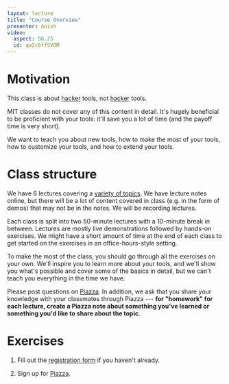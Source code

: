 ```yaml
---
layout: lecture
title: "Course Overview"
presenter: Anish
video:
  aspect: 56.25
  id: qw2c6ffSVOM
---
```


# Motivation

This class is about [hacker](https://en.wikipedia.org/wiki/Hacker_culture)
tools, not [hacker](https://en.wikipedia.org/wiki/Security_hacker) tools.

MIT classes do not cover any of this content in detail. It's hugely beneficial
to be proficient with your tools: it'll save you a lot of time (and the payoff
time is very short).

We want to teach you about new tools, how to make the most of your tools, how
to customize your tools, and how to extend your tools.

# Class structure

We have 6 lectures covering a [variety of topics](/schedule/). We have lecture
notes online, but there will be a lot of content covered in class (e.g. in the
form of demos) that may not be in the notes. We will be recording lectures.

Each class is split into two 50-minute lectures with a 10-minute break in
between. Lectures are mostly live demonstrations followed by hands-on
exercises. We might have a short amount of time at the end of each class to get
started on the exercises in an office-hours-style setting.

To make the most of the class, you should go through all the exercises on your
own. We'll inspire you to learn more about your tools, and we'll show you
what's possible and cover some of the basics in detail, but we can't teach you
everything in the time we have.

Please post questions on [Piazza]. In addition, we ask that you share your
knowledge with your classmates through Piazza --- **for "homework" for each
lecture, create a Piazza note about something you've learned or something you'd
like to share about the topic**.

# Exercises

1. Fill out the [registration form](https://goo.gl/forms/HSdsUQ204Ow8BgUs2) if
   you haven't already.

1. Sign up for [Piazza].

[Piazza]: https://piazza.com/class/jqjpgaeaz77785

